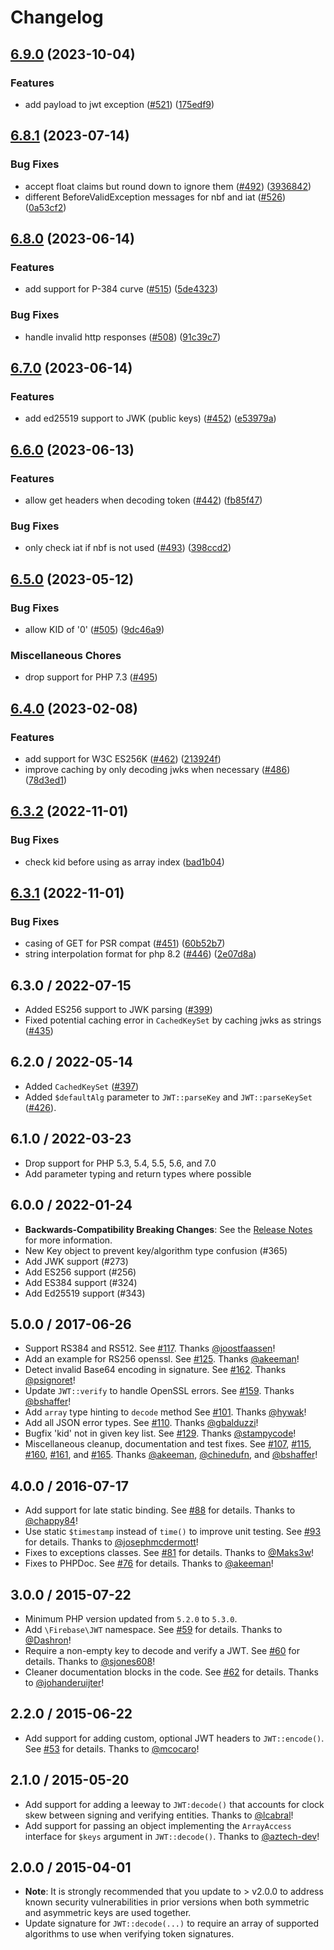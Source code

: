 # Changelog

## [6.9.0](https://github.com/firebase/php-jwt/compare/v6.8.1...v6.9.0) (2023-10-04)


### Features

* add payload to jwt exception ([#521](https://github.com/firebase/php-jwt/issues/521)) ([175edf9](https://github.com/firebase/php-jwt/commit/175edf958bb61922ec135b2333acf5622f2238a2))

## [6.8.1](https://github.com/firebase/php-jwt/compare/v6.8.0...v6.8.1) (2023-07-14)


### Bug Fixes

* accept float claims but round down to ignore them ([#492](https://github.com/firebase/php-jwt/issues/492)) ([3936842](https://github.com/firebase/php-jwt/commit/39368423beeaacb3002afa7dcb75baebf204fe7e))
* different BeforeValidException messages for nbf and iat ([#526](https://github.com/firebase/php-jwt/issues/526)) ([0a53cf2](https://github.com/firebase/php-jwt/commit/0a53cf2986e45c2bcbf1a269f313ebf56a154ee4))

## [6.8.0](https://github.com/firebase/php-jwt/compare/v6.7.0...v6.8.0) (2023-06-14)


### Features

* add support for P-384 curve ([#515](https://github.com/firebase/php-jwt/issues/515)) ([5de4323](https://github.com/firebase/php-jwt/commit/5de4323f4baf4d70bca8663bd87682a69c656c3d))


### Bug Fixes

* handle invalid http responses ([#508](https://github.com/firebase/php-jwt/issues/508)) ([91c39c7](https://github.com/firebase/php-jwt/commit/91c39c72b22fc3e1191e574089552c1f2041c718))

## [6.7.0](https://github.com/firebase/php-jwt/compare/v6.6.0...v6.7.0) (2023-06-14)


### Features

* add ed25519 support to JWK (public keys) ([#452](https://github.com/firebase/php-jwt/issues/452)) ([e53979a](https://github.com/firebase/php-jwt/commit/e53979abae927de916a75b9d239cfda8ce32be2a))

## [6.6.0](https://github.com/firebase/php-jwt/compare/v6.5.0...v6.6.0) (2023-06-13)


### Features

* allow get headers when decoding token ([#442](https://github.com/firebase/php-jwt/issues/442)) ([fb85f47](https://github.com/firebase/php-jwt/commit/fb85f47cfaeffdd94faf8defdf07164abcdad6c3))


### Bug Fixes

* only check iat if nbf is not used ([#493](https://github.com/firebase/php-jwt/issues/493)) ([398ccd2](https://github.com/firebase/php-jwt/commit/398ccd25ea12fa84b9e4f1085d5ff448c21ec797))

## [6.5.0](https://github.com/firebase/php-jwt/compare/v6.4.0...v6.5.0) (2023-05-12)


### Bug Fixes

* allow KID of '0' ([#505](https://github.com/firebase/php-jwt/issues/505)) ([9dc46a9](https://github.com/firebase/php-jwt/commit/9dc46a9c3e5801294249cfd2554c5363c9f9326a))


### Miscellaneous Chores

* drop support for PHP 7.3 ([#495](https://github.com/firebase/php-jwt/issues/495))

## [6.4.0](https://github.com/firebase/php-jwt/compare/v6.3.2...v6.4.0) (2023-02-08)


### Features

* add support for W3C ES256K ([#462](https://github.com/firebase/php-jwt/issues/462)) ([213924f](https://github.com/firebase/php-jwt/commit/213924f51936291fbbca99158b11bd4ae56c2c95))
* improve caching by only decoding jwks when necessary ([#486](https://github.com/firebase/php-jwt/issues/486)) ([78d3ed1](https://github.com/firebase/php-jwt/commit/78d3ed1073553f7d0bbffa6c2010009a0d483d5c))

## [6.3.2](https://github.com/firebase/php-jwt/compare/v6.3.1...v6.3.2) (2022-11-01)


### Bug Fixes

* check kid before using as array index ([bad1b04](https://github.com/firebase/php-jwt/commit/bad1b040d0c736bbf86814c6b5ae614f517cf7bd))

## [6.3.1](https://github.com/firebase/php-jwt/compare/v6.3.0...v6.3.1) (2022-11-01)


### Bug Fixes

* casing of GET for PSR compat ([#451](https://github.com/firebase/php-jwt/issues/451)) ([60b52b7](https://github.com/firebase/php-jwt/commit/60b52b71978790eafcf3b95cfbd83db0439e8d22))
* string interpolation format for php 8.2 ([#446](https://github.com/firebase/php-jwt/issues/446)) ([2e07d8a](https://github.com/firebase/php-jwt/commit/2e07d8a1524d12b69b110ad649f17461d068b8f2))

## 6.3.0 / 2022-07-15

 - Added ES256 support to JWK parsing ([#399](https://github.com/firebase/php-jwt/pull/399))
 - Fixed potential caching error in `CachedKeySet` by caching jwks as strings ([#435](https://github.com/firebase/php-jwt/pull/435))

## 6.2.0 / 2022-05-14

 - Added `CachedKeySet` ([#397](https://github.com/firebase/php-jwt/pull/397))
 - Added `$defaultAlg` parameter to `JWT::parseKey` and `JWT::parseKeySet` ([#426](https://github.com/firebase/php-jwt/pull/426)).

## 6.1.0 / 2022-03-23

 - Drop support for PHP 5.3, 5.4, 5.5, 5.6, and 7.0
 - Add parameter typing and return types where possible

## 6.0.0 / 2022-01-24

 - **Backwards-Compatibility Breaking Changes**: See the [Release Notes](https://github.com/firebase/php-jwt/releases/tag/v6.0.0) for more information.
 - New Key object to prevent key/algorithm type confusion (#365)
 - Add JWK support (#273)
 - Add ES256 support (#256)
 - Add ES384 support (#324)
 - Add Ed25519 support (#343)

## 5.0.0 / 2017-06-26
- Support RS384 and RS512.
  See [#117](https://github.com/firebase/php-jwt/pull/117). Thanks [@joostfaassen](https://github.com/joostfaassen)!
- Add an example for RS256 openssl.
  See [#125](https://github.com/firebase/php-jwt/pull/125). Thanks [@akeeman](https://github.com/akeeman)!
- Detect invalid Base64 encoding in signature.
  See [#162](https://github.com/firebase/php-jwt/pull/162). Thanks [@psignoret](https://github.com/psignoret)!
- Update `JWT::verify` to handle OpenSSL errors.
  See [#159](https://github.com/firebase/php-jwt/pull/159). Thanks [@bshaffer](https://github.com/bshaffer)!
- Add `array` type hinting to `decode` method
  See [#101](https://github.com/firebase/php-jwt/pull/101). Thanks [@hywak](https://github.com/hywak)!
- Add all JSON error types.
  See [#110](https://github.com/firebase/php-jwt/pull/110). Thanks [@gbalduzzi](https://github.com/gbalduzzi)!
- Bugfix 'kid' not in given key list.
  See [#129](https://github.com/firebase/php-jwt/pull/129). Thanks [@stampycode](https://github.com/stampycode)!
- Miscellaneous cleanup, documentation and test fixes.
  See [#107](https://github.com/firebase/php-jwt/pull/107), [#115](https://github.com/firebase/php-jwt/pull/115),
  [#160](https://github.com/firebase/php-jwt/pull/160), [#161](https://github.com/firebase/php-jwt/pull/161), and
  [#165](https://github.com/firebase/php-jwt/pull/165). Thanks [@akeeman](https://github.com/akeeman),
  [@chinedufn](https://github.com/chinedufn), and [@bshaffer](https://github.com/bshaffer)!

## 4.0.0 / 2016-07-17
- Add support for late static binding. See [#88](https://github.com/firebase/php-jwt/pull/88) for details. Thanks to [@chappy84](https://github.com/chappy84)!
- Use static `$timestamp` instead of `time()` to improve unit testing. See [#93](https://github.com/firebase/php-jwt/pull/93) for details. Thanks to [@josephmcdermott](https://github.com/josephmcdermott)!
- Fixes to exceptions classes. See [#81](https://github.com/firebase/php-jwt/pull/81) for details. Thanks to [@Maks3w](https://github.com/Maks3w)!
- Fixes to PHPDoc. See [#76](https://github.com/firebase/php-jwt/pull/76) for details. Thanks to [@akeeman](https://github.com/akeeman)!

## 3.0.0 / 2015-07-22
- Minimum PHP version updated from `5.2.0` to `5.3.0`.
- Add `\Firebase\JWT` namespace. See
[#59](https://github.com/firebase/php-jwt/pull/59) for details. Thanks to
[@Dashron](https://github.com/Dashron)!
- Require a non-empty key to decode and verify a JWT. See
[#60](https://github.com/firebase/php-jwt/pull/60) for details. Thanks to
[@sjones608](https://github.com/sjones608)!
- Cleaner documentation blocks in the code. See
[#62](https://github.com/firebase/php-jwt/pull/62) for details. Thanks to
[@johanderuijter](https://github.com/johanderuijter)!

## 2.2.0 / 2015-06-22
- Add support for adding custom, optional JWT headers to `JWT::encode()`. See
[#53](https://github.com/firebase/php-jwt/pull/53/files) for details. Thanks to
[@mcocaro](https://github.com/mcocaro)!

## 2.1.0 / 2015-05-20
- Add support for adding a leeway to `JWT:decode()` that accounts for clock skew
between signing and verifying entities. Thanks to [@lcabral](https://github.com/lcabral)!
- Add support for passing an object implementing the `ArrayAccess` interface for
`$keys` argument in `JWT::decode()`. Thanks to [@aztech-dev](https://github.com/aztech-dev)!

## 2.0.0 / 2015-04-01
- **Note**: It is strongly recommended that you update to > v2.0.0 to address
  known security vulnerabilities in prior versions when both symmetric and
  asymmetric keys are used together.
- Update signature for `JWT::decode(...)` to require an array of supported
  algorithms to use when verifying token signatures.

